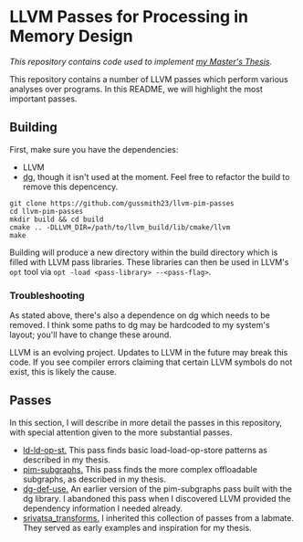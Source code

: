# LLVM Passes for Processing in Memory Design
_This repository contains code used to implement [my Master's Thesis](https://github.com/gussmith23/masters-thesis/releases/)._

This repository contains a number of LLVM passes which perform various analyses over programs. In this README, we will highlight the most important passes.

## Building
First, make sure you have the dependencies:
- LLVM
- [dg](https://github.com/mchalupa/dg), though it isn't used at the moment. Feel free to refactor the build to remove this depencency.

```shell
git clone https://github.com/gussmith23/llvm-pim-passes
cd llvm-pim-passes
mkdir build && cd build
cmake .. -DLLVM_DIR=/path/to/llvm_build/lib/cmake/llvm
make
```
Building will produce a new directory within the build directory which is filled with LLVM pass libraries. These libraries can then be used in LLVM's `opt` tool via `opt -load <pass-library> --<pass-flag>`. 

### Troubleshooting
As stated above, there's also a dependence on dg which needs to be removed. I think some paths to dg may be hardcoded to my system's layout; you'll have to change these around. 

LLVM is an evolving project. Updates to LLVM in the future may break this code. If you see compiler errors claiming that certain LLVM symbols do not exist, this is likely the cause.

## Passes
In this section, I will describe in more detail the passes in this repository, with special attention given to the more substantial passes.
- [ld-ld-op-st.](ld-ld-op-st) This pass finds basic load-load-op-store patterns as described in my thesis.
- [pim-subgraphs.](pim-subgraphs) This pass finds the more complex offloadable subgraphs, as described in my thesis.
- [dg-def-use.](dg-def-use) An earlier version of the pim-subgraphs pass built with the dg library. I abandoned this pass when I discovered LLVM provided the dependency information I needed already.
- [srivatsa_transforms.](srivatsa_transforms) I inherited this collection of passes from a labmate. They served as early examples and inspiration for my thesis. 
